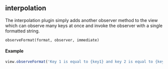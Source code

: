 interpolation
-------------------------------

The interpolation plugin simply adds another observer method to the view which can observe many keys at once and invoke the observer with a single formatted string.

`observeFormat(format, observer, immediate)`

#### Example

```javascript
view.observeFormat('Key 1 is equal to {key1} and key 2 is equal to {key2}', this.obsFunction)
```

